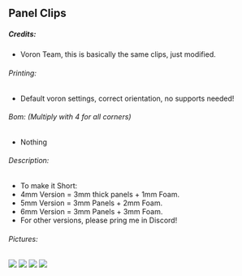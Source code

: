 ## Panel Clips
##### Credits:
- Voron Team, this is basically the same clips, just modified.

###### Printing:
- Default voron settings, correct orientation, no supports needed!

###### Bom: (Multiply with 4 for all corners)
- Nothing

###### Description:
- To make it Short:
- 4mm Version = 3mm thick panels + 1mm Foam.
- 5mm Version = 3mm Panels + 2mm Foam.
- 6mm Version = 3mm Panels + 3mm Foam.
- For other versions, please pring me in Discord!

###### Pictures:
![](https://github.com/Ramalama2/Voron-2-Mods/raw/main/Panel_Clips/Description.jpg)
![](https://github.com/Ramalama2/Voron-2-Mods/raw/main/Panel_Clips/1.jpg)
![](https://github.com/Ramalama2/Voron-2-Mods/raw/main/Panel_Clips/2.jpg)
![](https://github.com/Ramalama2/Voron-2-Mods/raw/main/Panel_Clips/3.jpg)
